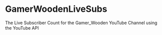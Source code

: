 # GamerWoodenLiveSubs
The Live Subscriber Count for the Gamer_Wooden YouTube Channel using the YouTube API
